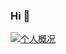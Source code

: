 ### Hi 👋

<a href="https://github.com/350887156" target="_blank">   
  <img src="https://github-readme-stats.vercel.app/api?username=350887156&show_icons=true&theme=monokai&count_private=true" alt="个人概况">
</a>

<!-- -->

